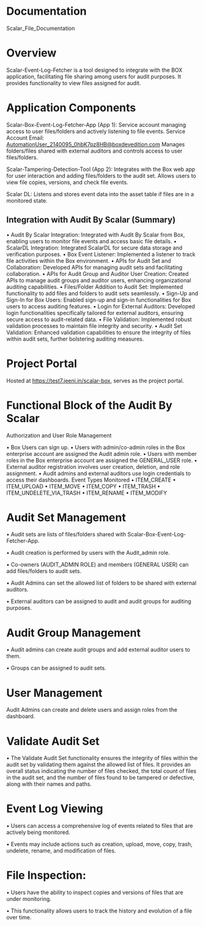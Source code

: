 # Documentation
Scalar_File_Documentation
# Overview
Scalar-Event-Log-Fetcher is a tool designed to integrate with the BOX application, facilitating file sharing among users for audit purposes. It provides functionality to view files assigned for audit.
# Application Components
Scalar-Box-Event-Log-Fetcher-App (App 1):
Service account managing access to user files/folders and actively listening to file events.
Service Account Email: AutomationUser_2140095_0hbK7pz8HB@boxdevedition.com
Manages folders/files shared with external auditors and controls access to user files/folders.

Scalar-Tampering-Detection-Tool (App 2):
Integrates with the Box web app for user interaction and adding files/folders to the audit set.
Allows users to view file copies, versions, and check file events.

Scalar DL:
Listens and stores event data into the asset table if files are in a monitored state.

##  Integration with Audit By Scalar (Summary)
•	Audit By Scalar Integration: Integrated with Audit By Scalar from Box, enabling users to monitor file events and access basic file details.
•	ScalarDL Integration: Integrated ScalarDL for secure data storage and verification purposes.
•	Box Event Listener: Implemented a listener to track file activities within the Box environment.
•	APIs for Audit Set and Collaboration: Developed APIs for managing audit sets and facilitating collaboration.
•	APIs for Audit Group and Auditor User Creation: Created APIs to manage audit groups and auditor users, enhancing organizational auditing capabilities.
•	Files/Folder Addition to Audit Set: Implemented functionality to add files and folders to audit sets seamlessly.
•	Sign-Up and Sign-In for Box Users: Enabled sign-up and sign-in functionalities for Box users to access auditing features.
•	Login for External Auditors: Developed login functionalities specifically tailored for external auditors, ensuring secure access to audit-related data.
•	File Validation: Implemented robust validation processes to maintain file integrity and security.
•	Audit Set Validation: Enhanced validation capabilities to ensure the integrity of files within audit sets, further bolstering auditing measures.


# Project Portal

Hosted at https://test7.jeeni.in/scalar-box, serves as the project portal.


# Functional Block of the Audit By Scalar

Authorization and User Role Management

•	Box Users can sign up.
•	Users with admin/co-admin roles in the Box enterprise account are assigned the Audit admin role.
•	Users with member roles in the Box enterprise account are assigned the GENERAL_USER role.
•	External auditor registration involves user creation, deletion, and role assignment.
•	Audit admins and external auditors use login credentials to access their dashboards.
Event Types Monitored
•	ITEM_CREATE
•	ITEM_UPLOAD
•	ITEM_MOVE
•	ITEM_COPY
•	ITEM_TRASH
•	ITEM_UNDELETE_VIA_TRASH
•	ITEM_RENAME
•	ITEM_MODIFY

# Audit Set Management


•	Audit sets are lists of files/folders shared with Scalar-Box-Event-Log-Fetcher-App.

•	Audit creation is performed by users with the Audit_admin role.

•	Co-owners (AUDIT_ADMIN ROLE) and members (GENERAL USER) can add files/folders to audit sets.

•	Audit Admins can set the allowed list of folders to be shared with external auditors.

•	External auditors can be assigned to audit and audit groups for auditing purposes.

# Audit Group Management


•	Audit admins can create audit groups and add external auditor users to them.

•	Groups can be assigned to audit sets.

# User Management

Audit Admins can create and delete users and assign roles from the dashboard.

# Validate Audit Set 
•	The Validate Audit Set functionality ensures the integrity of files within the audit set by validating them against the allowed list of files. It provides an overall status indicating the number of files checked, the total count of files in the audit set, and the number of files found to be tampered or defective, along with their names and paths.

# Event Log Viewing


•	Users can access a comprehensive log of events related to files that are actively being monitored.

•	Events may include actions such as creation, upload, move, copy, trash, undelete, rename, and modification of files.

# File Inspection:


•	Users have the ability to inspect copies and versions of files that are under monitoring.

•	This functionality allows users to track the history and evolution of a file over time.

